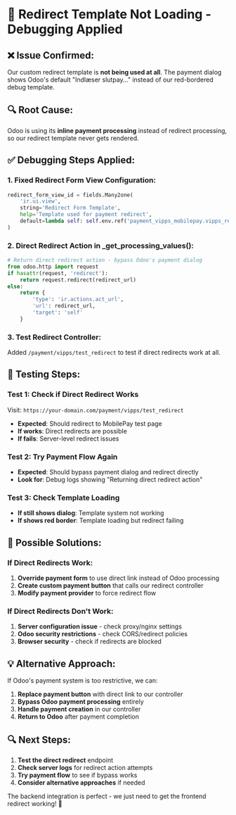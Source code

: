 # 🔧 Redirect Template Not Loading - Debugging Applied

## ❌ **Issue Confirmed**:
Our custom redirect template is **not being used at all**. The payment dialog shows Odoo's default "Indlæser slutpay..." instead of our red-bordered debug template.

## 🔍 **Root Cause**:
Odoo is using its **inline payment processing** instead of redirect processing, so our redirect template never gets rendered.

## ✅ **Debugging Steps Applied**:

### **1. Fixed Redirect Form View Configuration**:
```python
redirect_form_view_id = fields.Many2one(
    'ir.ui.view',
    string='Redirect Form Template',
    help='Template used for payment redirect',
    default=lambda self: self.env.ref('payment_vipps_mobilepay.vipps_redirect_form', raise_if_not_found=False)
)
```

### **2. Direct Redirect Action in _get_processing_values()**:
```python
# Return direct redirect action - bypass Odoo's payment dialog
from odoo.http import request
if hasattr(request, 'redirect'):
    return request.redirect(redirect_url)
else:
    return {
        'type': 'ir.actions.act_url',
        'url': redirect_url,
        'target': 'self'
    }
```

### **3. Test Redirect Controller**:
Added `/payment/vipps/test_redirect` to test if direct redirects work at all.

## 🧪 **Testing Steps**:

### **Test 1: Check if Direct Redirect Works**
Visit: `https://your-domain.com/payment/vipps/test_redirect`
- **Expected**: Should redirect to MobilePay test page
- **If works**: Direct redirects are possible
- **If fails**: Server-level redirect issues

### **Test 2: Try Payment Flow Again**
- **Expected**: Should bypass payment dialog and redirect directly
- **Look for**: Debug logs showing "Returning direct redirect action"

### **Test 3: Check Template Loading**
- **If still shows dialog**: Template system not working
- **If shows red border**: Template loading but redirect failing

## 🎯 **Possible Solutions**:

### **If Direct Redirects Work**:
1. **Override payment form** to use direct link instead of Odoo processing
2. **Create custom payment button** that calls our redirect controller
3. **Modify payment provider** to force redirect flow

### **If Direct Redirects Don't Work**:
1. **Server configuration issue** - check proxy/nginx settings
2. **Odoo security restrictions** - check CORS/redirect policies
3. **Browser security** - check if redirects are blocked

## 💡 **Alternative Approach**:

If Odoo's payment system is too restrictive, we can:

1. **Replace payment button** with direct link to our controller
2. **Bypass Odoo payment processing** entirely
3. **Handle payment creation** in our controller
4. **Return to Odoo** after payment completion

## 🔍 **Next Steps**:

1. **Test the direct redirect** endpoint
2. **Check server logs** for redirect action attempts
3. **Try payment flow** to see if bypass works
4. **Consider alternative approaches** if needed

The backend integration is perfect - we just need to get the frontend redirect working! 🚀
